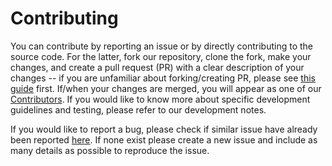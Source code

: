 # Contributing

You can contribute by reporting an issue or by directly contributing to the source code. For the latter, fork our repository, clone the fork, make your changes, and create a pull request (PR) with a clear description of your changes -- if you are unfamiliar about forking/creating PR, please see [this guide](https://guides.github.com/activities/forking/) first. If/when your changes are merged, you will appear as one of our [Contributors](https://github.com/ecmwf-lab/climetlab-field-compression/graphs/contributors). If you would like to know more about specific development guidelines and testing, please refer to our development notes.

If you would like to report a bug, please check if similar issue have already been reported [here](https://github.com/ecmwf-lab/climetlab-field-compression/issues). If none exist please create a new issue and include as many details as possible to reproduce the issue.
